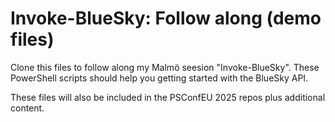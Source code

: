 # Invoke-BlueSky: Follow along (demo files)

Clone this files to follow along my Malmö seesion "Invoke-BlueSky".
These PowerShell scripts should help you getting started with the BlueSky API.

These files will also be included in the PSConfEU 2025 repos plus additional content.

